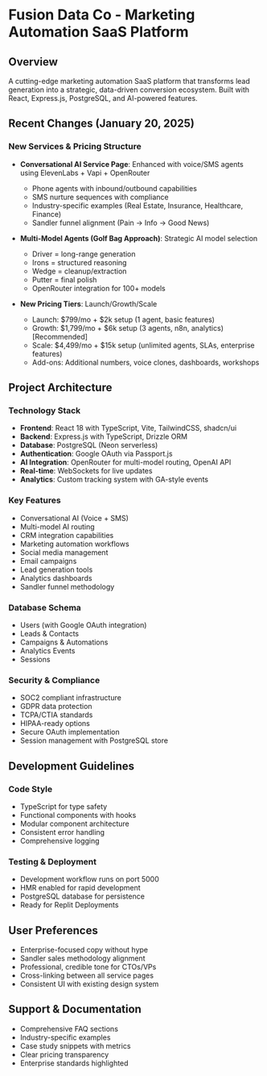 # Fusion Data Co - Marketing Automation SaaS Platform

## Overview
A cutting-edge marketing automation SaaS platform that transforms lead generation into a strategic, data-driven conversion ecosystem. Built with React, Express.js, PostgreSQL, and AI-powered features.

## Recent Changes (January 20, 2025)
### New Services & Pricing Structure
- **Conversational AI Service Page**: Enhanced with voice/SMS agents using ElevenLabs + Vapi + OpenRouter
  - Phone agents with inbound/outbound capabilities
  - SMS nurture sequences with compliance
  - Industry-specific examples (Real Estate, Insurance, Healthcare, Finance)
  - Sandler funnel alignment (Pain → Info → Good News)
  
- **Multi-Model Agents (Golf Bag Approach)**: Strategic AI model selection
  - Driver = long-range generation
  - Irons = structured reasoning
  - Wedge = cleanup/extraction
  - Putter = final polish
  - OpenRouter integration for 100+ models

- **New Pricing Tiers**: Launch/Growth/Scale
  - Launch: $799/mo + $2k setup (1 agent, basic features)
  - Growth: $1,799/mo + $6k setup (3 agents, n8n, analytics) [Recommended]
  - Scale: $4,499/mo + $15k setup (unlimited agents, SLAs, enterprise features)
  - Add-ons: Additional numbers, voice clones, dashboards, workshops

## Project Architecture

### Technology Stack
- **Frontend**: React 18 with TypeScript, Vite, TailwindCSS, shadcn/ui
- **Backend**: Express.js with TypeScript, Drizzle ORM
- **Database**: PostgreSQL (Neon serverless)
- **Authentication**: Google OAuth via Passport.js
- **AI Integration**: OpenRouter for multi-model routing, OpenAI API
- **Real-time**: WebSockets for live updates
- **Analytics**: Custom tracking system with GA-style events

### Key Features
- Conversational AI (Voice + SMS)
- Multi-model AI routing
- CRM integration capabilities
- Marketing automation workflows
- Social media management
- Email campaigns
- Lead generation tools
- Analytics dashboards
- Sandler funnel methodology

### Database Schema
- Users (with Google OAuth integration)
- Leads & Contacts
- Campaigns & Automations
- Analytics Events
- Sessions

### Security & Compliance
- SOC2 compliant infrastructure
- GDPR data protection
- TCPA/CTIA standards
- HIPAA-ready options
- Secure OAuth implementation
- Session management with PostgreSQL store

## Development Guidelines

### Code Style
- TypeScript for type safety
- Functional components with hooks
- Modular component architecture
- Consistent error handling
- Comprehensive logging

### Testing & Deployment
- Development workflow runs on port 5000
- HMR enabled for rapid development
- PostgreSQL database for persistence
- Ready for Replit Deployments

## User Preferences
- Enterprise-focused copy without hype
- Sandler sales methodology alignment
- Professional, credible tone for CTOs/VPs
- Cross-linking between all service pages
- Consistent UI with existing design system

## Support & Documentation
- Comprehensive FAQ sections
- Industry-specific examples
- Case study snippets with metrics
- Clear pricing transparency
- Enterprise standards highlighted
